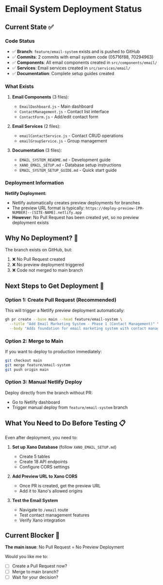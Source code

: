 # Email System Deployment Status

## Current State ✅

### Code Status
- ✅ **Branch**: `feature/email-system` exists and is pushed to GitHub
- ✅ **Commits**: 2 commits with email system code (05716f88, 70294963)
- ✅ **Components**: All email components created in `src/components/email/`
- ✅ **Services**: Email services created in `src/services/email/`
- ✅ **Documentation**: Complete setup guides created

### What Exists
1. **Email Components** (3 files):
   - `EmailDashboard.js` - Main dashboard
   - `ContactManagement.js` - Contact list interface
   - `ContactForm.js` - Add/edit contact form

2. **Email Services** (2 files):
   - `emailContactService.js` - Contact CRUD operations
   - `emailGroupService.js` - Group management

3. **Documentation** (3 files):
   - `EMAIL_SYSTEM_README.md` - Development guide
   - `XANO_EMAIL_SETUP.md` - Database setup instructions
   - `EMAIL_SYSTEM_SETUP_GUIDE.md` - Quick start guide

### Deployment Information

**Netlify Deployment:**
- Netlify automatically creates preview deployments for branches
- The preview URL format is typically: `https://deploy-preview-[PR-NUMBER]--[SITE-NAME].netlify.app`
- **However**: No Pull Request has been created yet, so no preview deployment exists

## Why No Deployment? 🤔

The branch exists on GitHub, but:
1. ❌ No Pull Request created
2. ❌ No preview deployment triggered
3. ❌ Code not merged to main branch

## Next Steps to Get Deployment 🚀

### Option 1: Create Pull Request (Recommended)
This will trigger a Netlify preview deployment automatically:

```bash
gh pr create --base main --head feature/email-system \
  --title "Add Email Marketing System - Phase 1 (Contact Management)" \
  --body "Adds foundation for email marketing system with contact management interface"
```

### Option 2: Merge to Main
If you want to deploy to production immediately:

```bash
git checkout main
git merge feature/email-system
git push origin main
```

### Option 3: Manual Netlify Deploy
Deploy directly from the branch without PR:
- Go to Netlify dashboard
- Trigger manual deploy from `feature/email-system` branch

## What You Need to Do Before Testing 📋

Even after deployment, you need to:

1. **Set up Xano Database** (follow `XANO_EMAIL_SETUP.md`)
   - Create 5 tables
   - Create 18 API endpoints
   - Configure CORS settings

2. **Add Preview URL to Xano CORS**
   - Once PR is created, get the preview URL
   - Add it to Xano's allowed origins

3. **Test the Email System**
   - Navigate to `/email` route
   - Test contact management features
   - Verify Xano integration

## Current Blocker 🚧

**The main issue**: No Pull Request = No Preview Deployment

Would you like me to:
- [ ] Create a Pull Request now?
- [ ] Merge to main branch?
- [ ] Wait for your decision?